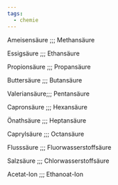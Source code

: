 ```yaml
---
tags:
  - chemie
---
```



Ameisensäure ;;; Methansäure

<!--SR:!2024-07-01,3,256-->

Essigsäure ;;; Ethansäure

<!--SR:!2024-07-02,4,276-->

Propionsäure ;;; Propansäure

Buttersäure ;;; Butansäure

Valeriansäure;;; Pentansäure

Capronsäure ;;; Hexansäure


Önathsäure ;;; Heptansäure


Caprylsäure ;;; Octansäure

Flusssäure ;;; Fluorwasserstoffsäure

Salzsäure ;;; Chlorwasserstoffsäure


Acetat-Ion ;;; Ethanoat-Ion